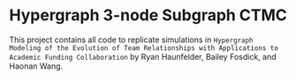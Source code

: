 # Hypergraph 3-node Subgraph CTMC

This project contains all code to replicate simulations in `Hypergraph Modeling of the Evolution of Team Relationships with Applications to Academic Funding Collaboration` by Ryan Haunfelder, Bailey Fosdick, and Haonan Wang.

